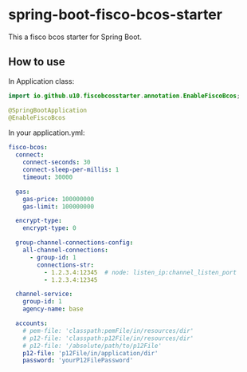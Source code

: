 # spring-boot-fisco-bcos-starter

This a fisco bcos starter for Spring Boot.

## How to use

In Application class:

```java
import io.github.u10.fiscobcosstarter.annotation.EnableFiscoBcos;

@SpringBootApplication
@EnableFiscoBcos
```

In your application.yml:

```yml
fisco-bcos:
  connect:
    connect-seconds: 30
    connect-sleep-per-millis: 1
    timeout: 30000

  gas:
    gas-price: 100000000
    gas-limit: 100000000

  encrypt-type:
    encrypt-type: 0

  group-channel-connections-config:
    all-channel-connections:
      - group-id: 1
        connections-str:
          - 1.2.3.4:12345  # node: listen_ip:channel_listen_port
          - 1.2.3.4:12345

  channel-service:
    group-id: 1
    agency-name: base

  accounts:
    # pem-file: 'classpath:pemFile/in/resources/dir'
    # p12-file: 'classpath:p12File/in/resources/dir'
    # p12-file: '/absolute/path/to/p12File'
    p12-file: 'p12File/in/application/dir'
    password: 'yourP12FilePassword'

```
